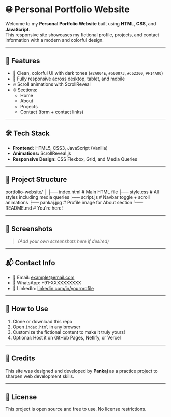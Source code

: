 # 🌐 Personal Portfolio Website

Welcome to my **Personal Portfolio Website** built using **HTML**, **CSS**, and **JavaScript**.  
This responsive site showcases my fictional profile, projects, and contact information with a modern and colorful design.

---

## 🚀 Features

- 🎨 Clean, colorful UI with dark tones (`#2A004E`, `#500073`, `#C62300`, `#F14A00`)
- 📱 Fully responsive across desktop, tablet, and mobile
- 🔥 Scroll animations with ScrollReveal
- 🌐 Sections:
  - Home
  - About
  - Projects
  - Contact (form + contact links)

---

## 🛠️ Tech Stack

- **Frontend:** HTML5, CSS3, JavaScript (Vanilla)
- **Animations:** ScrollReveal.js
- **Responsive Design:** CSS Flexbox, Grid, and Media Queries

---

## 📁 Project Structure

portfolio-website/
│
├── index.html # Main HTML file
├── style.css # All styles including media queries
├── script.js # Navbar toggle + scroll animations
├── pankaj.jpg # Profile image for About section
└── README.md # You're here!



---

## 📸 Screenshots

> *(Add your own screenshots here if desired)*

---

## 📬 Contact Info

- 📧 Email: example@email.com
- 💬 WhatsApp: +91-XXXXXXXXXX
- 💼 LinkedIn: [linkedin.com/in/yourprofile](https://linkedin.com/in/yourprofile)

---

## 🧪 How to Use

1. Clone or download this repo
2. Open `index.html` in any browser
3. Customize the fictional content to make it truly yours!
4. Optional: Host it on GitHub Pages, Netlify, or Vercel

---

## 🌟 Credits

This site was designed and developed by **Pankaj** as a practice project to sharpen web development skills.

---

## 📄 License

This project is open source and free to use. No license restrictions.
